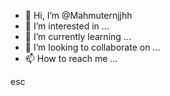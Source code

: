 - 👋 Hi, I’m @Mahmuternjjhh
- 👀 I’m interested in ...
- 🌱 I’m currently learning ...
- 💞️ I’m looking to collaborate on ...
- 📫 How to reach me ...

<!---
Mahmuternjjhh/Mahmuternjjhh is a ✨ special ✨ repository because its `README.md` (this file) appears on your GitHub can click the Preview link to take a look at your changes.
--->
esc
#
